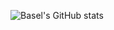 ![Basel's GitHub stats](https://github-readme-stats.vercel.app/api?username=baselatalla&show_icons=true&theme=radical&)
